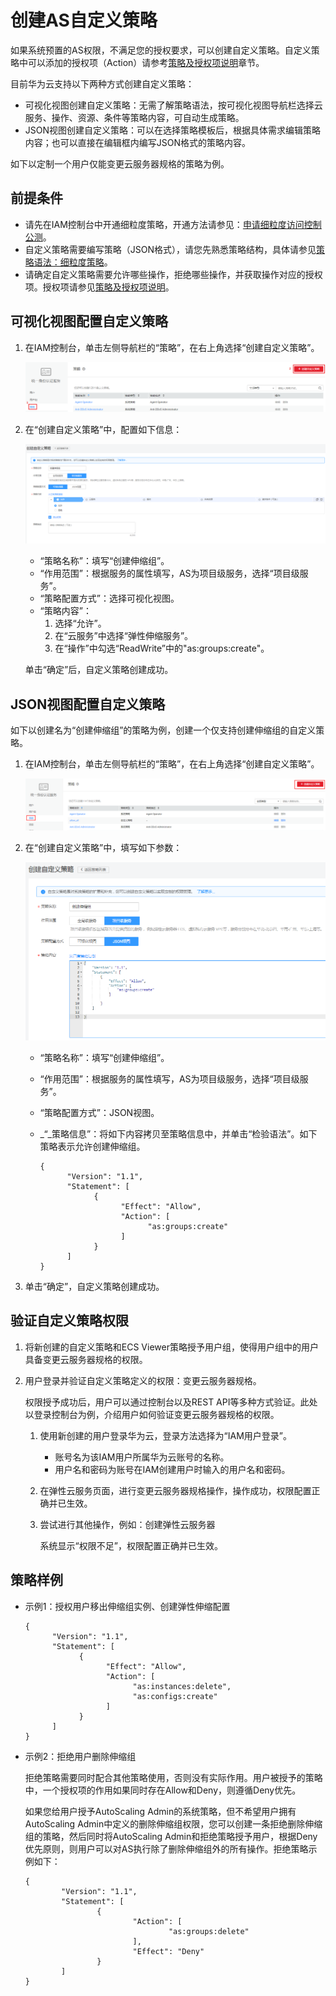 # 创建AS自定义策略<a name="zh-cn_topic_201905305"></a>

如果系统预置的AS权限，不满足您的授权要求，可以创建自定义策略。自定义策略中可以添加的授权项（Action）请参考[策略及授权项说明](https://support.huaweicloud.com/api-as/zh-cn_topic_2019053012.html)章节。

目前华为云支持以下两种方式创建自定义策略：

-   可视化视图创建自定义策略：无需了解策略语法，按可视化视图导航栏选择云服务、操作、资源、条件等策略内容，可自动生成策略。
-   JSON视图创建自定义策略：可以在选择策略模板后，根据具体需求编辑策略内容；也可以直接在编辑框内编写JSON格式的策略内容。

如下以定制一个用户仅能变更云服务器规格的策略为例。

## 前提条件<a name="section938914481384"></a>

-   请先在IAM控制台中开通细粒度策略，开通方法请参见：[申请细粒度访问控制公测](https://support.huaweicloud.com/usermanual-iam/iam_01_019.html)。
-   自定义策略需要编写策略（JSON格式），请您先熟悉策略结构，具体请参见[策略语法：细粒度策略](策略语法-细粒度策略.md)。
-   请确定自定义策略需要允许哪些操作，拒绝哪些操作，并获取操作对应的授权项。授权项请参见[策略及授权项说明](https://support.huaweicloud.com/api-as/zh-cn_topic_2019053012.html)。

## 可视化视图配置自定义策略<a name="section74081856106"></a>

1.  在IAM控制台，单击左侧导航栏的“策略”，在右上角选择“创建自定义策略”。

    ![](figures/创建权限策略.png)

2.  在“创建自定义策略”中，配置如下信息：

    ![](figures/zh-cn_image_0209879877.png)

    -   “策略名称”：填写“创建伸缩组”。
    -   “作用范围”：根据服务的属性填写，AS为项目级服务，选择“项目级服务”。
    -   “策略配置方式”：选择可视化视图。
    -   “策略内容”：
        1.  选择“允许”。
        2.  在“云服务”中选择“弹性伸缩服务”。
        3.  在“操作”中勾选“ReadWrite”中的"as:groups:create"。

    单击“确定”后，自定义策略创建成功。


## JSON视图配置自定义策略<a name="section189441025132015"></a>

如下以创建名为“创建伸缩组”的策略为例，创建一个仅支持创建伸缩组的自定义策略。

1.  在IAM控制台，单击左侧导航栏的“策略”，在右上角选择“创建自定义策略”。

    ![](figures/zh-cn_image_0209878101.png)

2.  在“创建自定义策略”中，填写如下参数：

    ![](figures/zh-cn_image_0209879395.png)

    -   “策略名称”：填写“创建伸缩组”。
    -   “作用范围”：根据服务的属性填写，AS为项目级服务，选择“项目级服务”。
    -   “策略配置方式”：JSON视图。
    -   _“_策略信息”：将如下内容拷贝至策略信息中，并单击“检验语法”。如下策略表示允许创建伸缩组。

        ```
        {
              "Version": "1.1",
              "Statement": [
                    {
                          "Effect": "Allow",
                          "Action": [
                                "as:groups:create"
                          ]
                    }
              ]
        }
        ```

3.  单击“确定”，自定义策略创建成功。

## 验证自定义策略权限<a name="section119807275013"></a>

1.  将新创建的自定义策略和ECS Viewer策略授予用户组，使得用户组中的用户具备变更云服务器规格的权限。
2.  用户登录并验证自定义策略定义的权限：变更云服务器规格。

    权限授予成功后，用户可以通过控制台以及REST API等多种方式验证。此处以登录控制台为例，介绍用户如何验证变更云服务器规格的权限。

    1.  使用新创建的用户登录华为云，登录方法选择为“IAM用户登录”。
        -   账号名为该IAM用户所属华为云账号的名称。
        -   用户名和密码为账号在IAM创建用户时输入的用户名和密码。

    2.  在弹性云服务页面，进行变更云服务器规格操作，操作成功，权限配置正确并已生效。
    3.  尝试进行其他操作，例如：创建弹性云服务器

        系统显示“权限不足”，权限配置正确并已生效。



## 策略样例<a name="section14211748585"></a>

-   示例1：授权用户移出伸缩组实例、创建弹性伸缩配置

    ```
    {
          "Version": "1.1",
          "Statement": [
                {
                      "Effect": "Allow",
                      "Action": [
                            "as:instances:delete",
                            "as:configs:create"
                      ]
                }
          ]
    }
    ```

-   示例2：拒绝用户删除伸缩组

    拒绝策略需要同时配合其他策略使用，否则没有实际作用。用户被授予的策略中，一个授权项的作用如果同时存在Allow和Deny，则遵循Deny优先。

    如果您给用户授予AutoScaling Admin的系统策略，但不希望用户拥有AutoScaling Admin中定义的删除伸缩组权限，您可以创建一条拒绝删除伸缩组的策略，然后同时将AutoScaling Admin和拒绝策略授予用户，根据Deny优先原则，则用户可以对AS执行除了删除伸缩组外的所有操作。拒绝策略示例如下：

    ```
    { 
            "Version": "1.1", 
            "Statement": [ 
                    { 
                            "Action": [ 
                                    "as:groups:delete" 
                            ], 
                            "Effect": "Deny" 
                    } 
            ] 
    }
    ```


